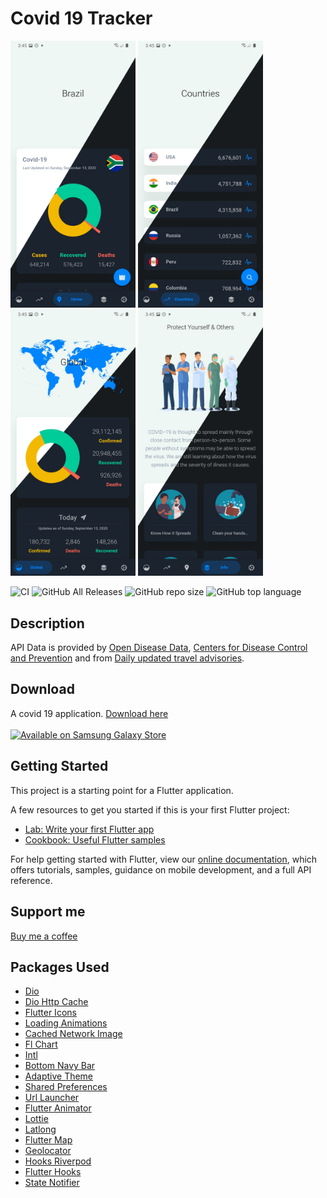 # Covid 19 Tracker

<p float="left">
     <img src="img/1.jpg" width="200"/>
     <img src="img/2.jpg" width="200"/>
     <img src="img/3.jpg" width="200"/>
     <img src="img/4.jpg" width="200"/>
</p>

![CI](https://github.com/kerrongordon/covid19/workflows/CI/badge.svg)
![GitHub All Releases](https://img.shields.io/github/downloads/kerrongordon/covid19/total)
![GitHub repo size](https://img.shields.io/github/repo-size/kerrongordon/covid19)
![GitHub top language](https://img.shields.io/github/languages/top/kerrongordon/covid19)

## Description

API Data is provided by [Open Disease Data](https://disease.sh/), [Centers for Disease Control and Prevention](https://www.cdc.gov/) and from [Daily updated travel advisories](https://www.travel-advisory.info/).

## Download

A covid 19 application. [Download here](https://github.com/kerrongordon/covid19/releases)
<br>
<br>
<a href="https://galaxy.store/korona19"><img src="https://img.samsungapps.com/seller/images/badges/galaxyStore/png_big/GalaxyStore_English.png?ver=1597278750000" alt="Available on Samsung Galaxy Store" width="150px"></a>

## Getting Started

This project is a starting point for a Flutter application.

A few resources to get you started if this is your first Flutter project:

- [Lab: Write your first Flutter app](https://flutter.dev/docs/get-started/codelab)
- [Cookbook: Useful Flutter samples](https://flutter.dev/docs/cookbook)

For help getting started with Flutter, view our
[online documentation](https://flutter.dev/docs), which offers tutorials,
samples, guidance on mobile development, and a full API reference.

## Support me

[Buy me a coffee](https://paypal.me/kerrongordon?locale.x=en_US)

## Packages Used

- [Dio](https://pub.dev/packages/dio)
- [Dio Http Cache](https://pub.dev/packages/dio_http_cache)
- [Flutter Icons](https://pub.dev/packages/flutter_icons)
- [Loading Animations](https://pub.dev/packages/loading_animations)
- [Cached Network Image](https://pub.dev/packages/cached_network_image)
- [Fl Chart](https://pub.dev/packages/fl_chart)
- [Intl](https://pub.dev/packages/intl)
- [Bottom Navy Bar](https://pub.dev/packages/bottom_navy_bar)
- [Adaptive Theme](https://pub.dev/packages/adaptive_theme)
- [Shared Preferences](https://pub.dev/packages/shared_preferences)
- [Url Launcher](https://pub.dev/packages/url_launcher)
- [Flutter Animator](https://pub.dev/packages/flutter_animator)
- [Lottie](https://pub.dev/packages/lottie)
- [Latlong](https://pub.dev/packages/latlong)
- [Flutter Map](https://pub.dev/packages/flutter_map)
- [Geolocator](https://pub.dev/packages/geolocator)
- [Hooks Riverpod](https://pub.dev/packages/hooks_riverpod)
- [Flutter Hooks](https://pub.dev/packages/flutter_hooks)
- [State Notifier](https://pub.dev/packages/state_notifier)
